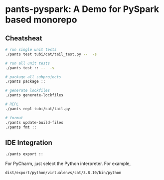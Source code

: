 # pants-pyspark: A Demo for PySpark based monorepo
## Cheatsheat
``` bash
# run single unit tests
./pants test tubi/cat/tail_test.py --  -s

# run all unit tests
./pants test :: --  -s

# package all subprojects
./pants package ::

# generate lockfiles
./pants generate-lockfiles

# REPL
./pants repl tubi/cat/tail.py

# format
./pants update-build-files
./pants fmt ::
```

## IDE Integration
``` bash
./pants export ::
```
For PyCharm, just select the Python interpreter. For example,
```
dist/export/python/virtualenvs/cat/3.8.10/bin/python
```
